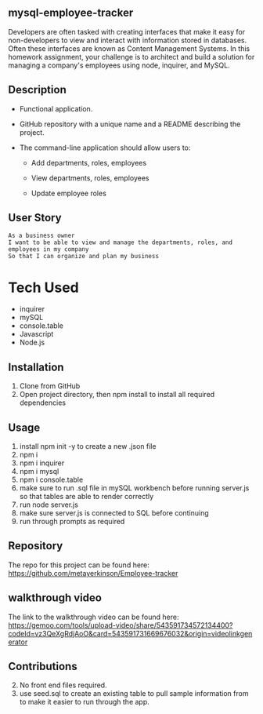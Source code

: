 ## mysql-employee-tracker

Developers are often tasked with creating interfaces that make it easy for non-developers to view and interact with information stored in databases. Often these interfaces are known as Content Management Systems. In this homework assignment, your challenge is to architect and build a solution for managing a company's employees using node, inquirer, and MySQL.

## Description

- Functional application.

- GitHub repository with a unique name and a README describing the project.

- The command-line application should allow users to:

  - Add departments, roles, employees

  - View departments, roles, employees

  - Update employee roles

## User Story

```
As a business owner
I want to be able to view and manage the departments, roles, and employees in my company
So that I can organize and plan my business
```

# Tech Used

- inquirer
- mySQL
- console.table
- Javascript
- Node.js

## Installation

1. Clone from GitHub
2. Open project directory, then npm install to install all required dependencies

## Usage

1. install npm init -y to create a new .json file
2. npm i
3. npm i inquirer
4. npm i mysql
5. npm i console.table
6. make sure to run .sql file in mySQL workbench before running server.js so that tables are able to render correctly
7. run node server.js
8. make sure server.js is connected to SQL before continuing
9. run through prompts as required

## Repository
The repo for this project can be found here: https://github.com/metayerkinson/Employee-tracker

## walkthrough video
 The link to the walkthrough video can be found here: https://gemoo.com/tools/upload-video/share/543591734572134400?codeId=vz3QeXgRdjAoO&card=543591731669676032&origin=videolinkgenerator
## Contributions

2. No front end files required.
3. use seed.sql to create an existing table to pull sample information from to make it easier to run through the app.
